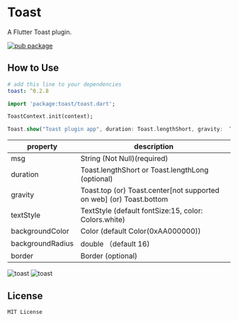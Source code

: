 # Toast

A Flutter Toast plugin.


[![pub package](https://img.shields.io/pub/v/toast.svg)](https://pub.dev/packages/toast)



## How to Use

```yaml
# add this line to your dependencies
toast: ^0.2.8
```

```dart
import 'package:toast/toast.dart';
```

```dart
ToastContext.init(context);
```

```dart
Toast.show("Toast plugin app", duration: Toast.lengthShort, gravity:  Toast.bottom);
```

property | description
--------|------------
msg | String (Not Null)(required)
duration| Toast.lengthShort or Toast.lengthLong (optional)
gravity | Toast.top (or) Toast.center[not supported on web] (or) Toast.bottom
textStyle | TextStyle (default fontSize:15, color: Colors.white)
backgroundColor | Color (default Color(0xAA000000))
backgroundRadius | double （default 16)
border| Border (optional)


![toast](https://github.com/huclengyue/FlutterToast/blob/master/screenshot/141107.png)
![toast](https://github.com/huclengyue/FlutterToast/blob/master/screenshot/141134.png)


## License

    MIT License

